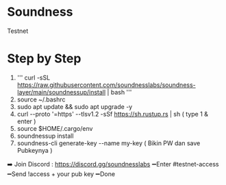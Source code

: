 # Soundness
Testnet 
# Step by Step
1. ''' curl -sSL https://raw.githubusercontent.com/soundnesslabs/soundness-layer/main/soundnessup/install | bash '''
2. source ~/.bashrc
3. sudo apt update && sudo apt upgrade -y
4. curl --proto '=https' --tlsv1.2 -sSf https://sh.rustup.rs | sh
   ( type 1 & enter )
5. source $HOME/.cargo/env
6. soundnessup install
7. soundness-cli generate-key --name my-key
   ( Bikin PW dan save Pubkeynya )
   
➡️ Join Discord :  https://discord.gg/soundnesslabs
 ➖Enter #testnet-access
 ➖Send !access + your pub key
 ➖Done
